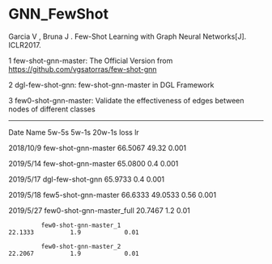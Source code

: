 # GNN_FewShot

Garcia V , Bruna J . Few-Shot Learning with Graph Neural Networks[J]. ICLR2017.


1 few-shot-gnn-master: The Official Version from https://github.com/vgsatorras/few-shot-gnn

2 dgl-few-shot-gnn: few-shot-gnn-master in DGL Framework

3 few0-shot-gnn-master: Validate the effectiveness of edges between nodes of different classes

___________________________________

Date         Name                         5w-5s            5w-1s           20w-1s           loss           lr

2018/10/9    few-shot-gnn-master          66.5067          49.32                                           0.001

2019/5/14    few-shot-gnn-master          65.0800                                           0.4            0.001

2019/5/17    dgl-few-shot-gnn             65.9733                                           0.4            0.001

2019/5/18    few5-shot-gnn-master         66.6333          49.0533                          0.56           0.001

2019/5/27    few0-shot-gnn-master_full                                     20.7467          1.2            0.01

             few0-shot-gnn-master_1                                        22.1333          1.9            0.01

             few0-shot-gnn-master_2                                        22.2067          1.9            0.01
